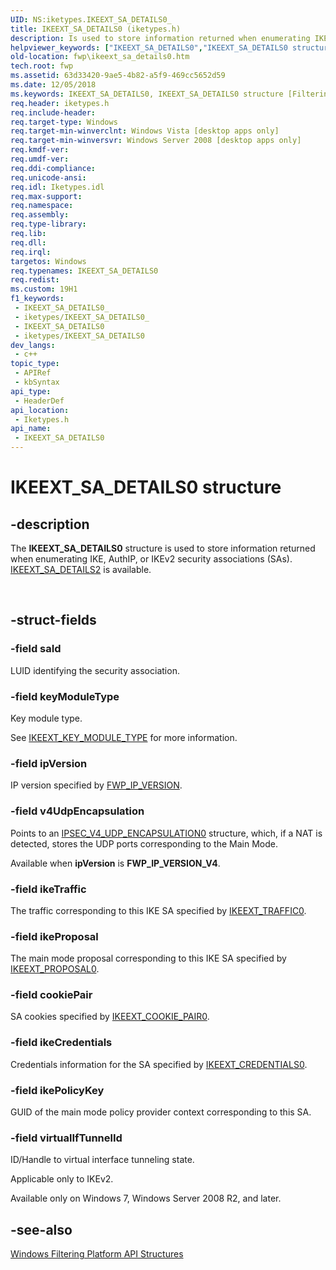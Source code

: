 ```yaml
---
UID: NS:iketypes.IKEEXT_SA_DETAILS0_
title: IKEEXT_SA_DETAILS0 (iketypes.h)
description: Is used to store information returned when enumerating IKE, AuthIP, or IKEv2 security associations (SAs).
helpviewer_keywords: ["IKEEXT_SA_DETAILS0","IKEEXT_SA_DETAILS0 structure [Filtering]","fwp.ikeext_sa_details0","iketypes/IKEEXT_SA_DETAILS0"]
old-location: fwp\ikeext_sa_details0.htm
tech.root: fwp
ms.assetid: 63d33420-9ae5-4b82-a5f9-469cc5652d59
ms.date: 12/05/2018
ms.keywords: IKEEXT_SA_DETAILS0, IKEEXT_SA_DETAILS0 structure [Filtering], fwp.ikeext_sa_details0, iketypes/IKEEXT_SA_DETAILS0
req.header: iketypes.h
req.include-header: 
req.target-type: Windows
req.target-min-winverclnt: Windows Vista [desktop apps only]
req.target-min-winversvr: Windows Server 2008 [desktop apps only]
req.kmdf-ver: 
req.umdf-ver: 
req.ddi-compliance: 
req.unicode-ansi: 
req.idl: Iketypes.idl
req.max-support: 
req.namespace: 
req.assembly: 
req.type-library: 
req.lib: 
req.dll: 
req.irql: 
targetos: Windows
req.typenames: IKEEXT_SA_DETAILS0
req.redist: 
ms.custom: 19H1
f1_keywords:
 - IKEEXT_SA_DETAILS0_
 - iketypes/IKEEXT_SA_DETAILS0_
 - IKEEXT_SA_DETAILS0
 - iketypes/IKEEXT_SA_DETAILS0
dev_langs:
 - c++
topic_type:
 - APIRef
 - kbSyntax
api_type:
 - HeaderDef
api_location:
 - Iketypes.h
api_name:
 - IKEEXT_SA_DETAILS0
---
```


# IKEEXT_SA_DETAILS0 structure


## -description

The <b>IKEEXT_SA_DETAILS0</b> structure is used to store information returned when enumerating IKE, AuthIP, or IKEv2 security associations (SAs).
[IKEEXT_SA_DETAILS2](https://docs.microsoft.com/windows/desktop/api/iketypes/ns-iketypes-ikeext_sa_details2) is available. </div><div> </div>

## -struct-fields

### -field saId

LUID identifying the security association.

### -field keyModuleType

Key module type. 

See [IKEEXT_KEY_MODULE_TYPE](https://docs.microsoft.com/windows/desktop/api/iketypes/ne-iketypes-ikeext_key_module_type) for more information.

### -field ipVersion

IP version specified by [FWP_IP_VERSION](https://docs.microsoft.com/windows/desktop/api/fwptypes/ne-fwptypes-fwp_ip_version).

### -field v4UdpEncapsulation

Points to an  [IPSEC_V4_UDP_ENCAPSULATION0](https://docs.microsoft.com/windows/desktop/api/ipsectypes/ns-ipsectypes-ipsec_v4_udp_encapsulation0) structure, which, if a NAT is detected,  stores the UDP ports corresponding to the 
   Main Mode.

Available when <b>ipVersion</b> is <b>FWP_IP_VERSION_V4</b>.

### -field ikeTraffic

The traffic corresponding to this IKE SA specified by [IKEEXT_TRAFFIC0](https://docs.microsoft.com/windows/desktop/api/iketypes/ns-iketypes-ikeext_traffic0).

### -field ikeProposal

The main mode proposal corresponding to this IKE SA specified by [IKEEXT_PROPOSAL0](https://docs.microsoft.com/windows/desktop/api/iketypes/ns-iketypes-ikeext_proposal0).

### -field cookiePair

SA cookies specified by [IKEEXT_COOKIE_PAIR0](https://docs.microsoft.com/windows/desktop/api/iketypes/ns-iketypes-ikeext_cookie_pair0).

### -field ikeCredentials

Credentials information for the SA specified by [IKEEXT_CREDENTIALS0](https://docs.microsoft.com/windows/desktop/api/iketypes/ns-iketypes-ikeext_credentials0).

### -field ikePolicyKey

GUID of the main mode policy provider context corresponding to this SA.

### -field virtualIfTunnelId

ID/Handle to virtual interface tunneling state.

Applicable only to IKEv2.

Available only on Windows 7, Windows Server 2008 R2, and later.

## -see-also

<a href="https://docs.microsoft.com/windows/desktop/FWP/fwp-structs">Windows Filtering Platform  API Structures</a>

